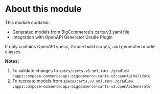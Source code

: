 # About this module
This module contains:
- Generated models from BigCommerce's carts.v3.yaml file
- Integration with OpenAPI Generator Gradle Plugin

It only contains OpenAPI specs, Gradle build scripts, and generated model classes.
  
**Notes:**
1. To validate changes to `specs/carts.v3.yml`, run `./gradlew :apps:compose-commerce:api-bigcommerce-carts-v3:openApiValidate`.  
1. To recreate models from `specs/carts.v3.yml`, run `./gradlew :apps:compose-commerce:api-bigcommerce-carts-v3:openApiGenerate`.